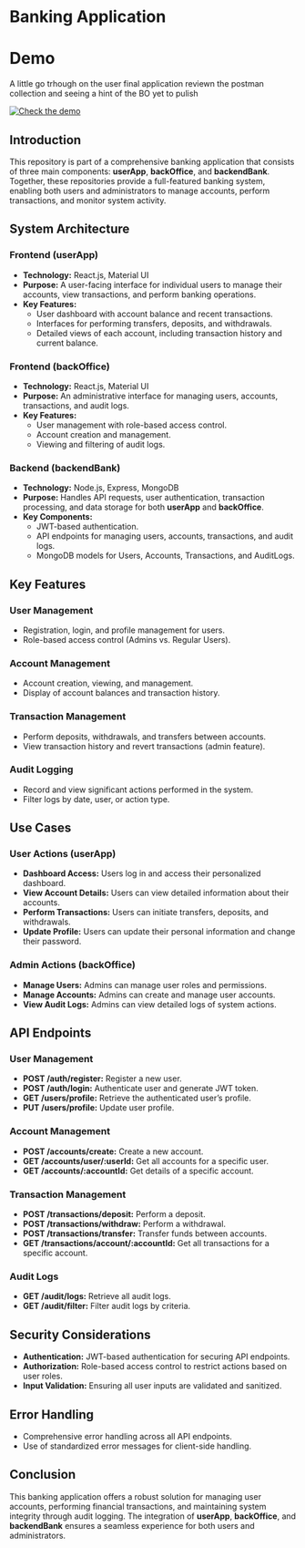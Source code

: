 # Banking Application

# Demo
A little go trhough on the user final application reviewn the postman collection and seeing a hint of the BO yet to pulish

[![Check the demo](https://github.com/user-attachments/assets/549cfa36-dad1-43e7-aaf5-cc296fdca50c)](https://www.youtube.com/watch?v=iG6coQoRhbs)

## Introduction
This repository is part of a comprehensive banking application that consists of three main components: **userApp**, **backOffice**, and **backendBank**. Together, these repositories provide a full-featured banking system, enabling both users and administrators to manage accounts, perform transactions, and monitor system activity.

## System Architecture

### Frontend (userApp)
- **Technology:** React.js, Material UI
- **Purpose:** A user-facing interface for individual users to manage their accounts, view transactions, and perform banking operations.
- **Key Features:**
  - User dashboard with account balance and recent transactions.
  - Interfaces for performing transfers, deposits, and withdrawals.
  - Detailed views of each account, including transaction history and current balance.

### Frontend (backOffice)
- **Technology:** React.js, Material UI
- **Purpose:** An administrative interface for managing users, accounts, transactions, and audit logs.
- **Key Features:**
  - User management with role-based access control.
  - Account creation and management.
  - Viewing and filtering of audit logs.

### Backend (backendBank)
- **Technology:** Node.js, Express, MongoDB
- **Purpose:** Handles API requests, user authentication, transaction processing, and data storage for both **userApp** and **backOffice**.
- **Key Components:**
  - JWT-based authentication.
  - API endpoints for managing users, accounts, transactions, and audit logs.
  - MongoDB models for Users, Accounts, Transactions, and AuditLogs.

## Key Features

### User Management
- Registration, login, and profile management for users.
- Role-based access control (Admins vs. Regular Users).

### Account Management
- Account creation, viewing, and management.
- Display of account balances and transaction history.

### Transaction Management
- Perform deposits, withdrawals, and transfers between accounts.
- View transaction history and revert transactions (admin feature).

### Audit Logging
- Record and view significant actions performed in the system.
- Filter logs by date, user, or action type.

## Use Cases

### User Actions (userApp)
- **Dashboard Access:** Users log in and access their personalized dashboard.
- **View Account Details:** Users can view detailed information about their accounts.
- **Perform Transactions:** Users can initiate transfers, deposits, and withdrawals.
- **Update Profile:** Users can update their personal information and change their password.

### Admin Actions (backOffice)
- **Manage Users:** Admins can manage user roles and permissions.
- **Manage Accounts:** Admins can create and manage user accounts.
- **View Audit Logs:** Admins can view detailed logs of system actions.

## API Endpoints

### User Management
- **POST /auth/register:** Register a new user.
- **POST /auth/login:** Authenticate user and generate JWT token.
- **GET /users/profile:** Retrieve the authenticated user’s profile.
- **PUT /users/profile:** Update user profile.

### Account Management
- **POST /accounts/create:** Create a new account.
- **GET /accounts/user/:userId:** Get all accounts for a specific user.
- **GET /accounts/:accountId:** Get details of a specific account.

### Transaction Management
- **POST /transactions/deposit:** Perform a deposit.
- **POST /transactions/withdraw:** Perform a withdrawal.
- **POST /transactions/transfer:** Transfer funds between accounts.
- **GET /transactions/account/:accountId:** Get all transactions for a specific account.

### Audit Logs
- **GET /audit/logs:** Retrieve all audit logs.
- **GET /audit/filter:** Filter audit logs by criteria.

## Security Considerations
- **Authentication:** JWT-based authentication for securing API endpoints.
- **Authorization:** Role-based access control to restrict actions based on user roles.
- **Input Validation:** Ensuring all user inputs are validated and sanitized.

## Error Handling
- Comprehensive error handling across all API endpoints.
- Use of standardized error messages for client-side handling.

## Conclusion
This banking application offers a robust solution for managing user accounts, performing financial transactions, and maintaining system integrity through audit logging. The integration of **userApp**, **backOffice**, and **backendBank** ensures a seamless experience for both users and administrators.


